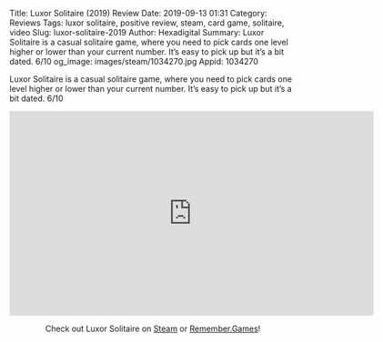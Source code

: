 Title: Luxor Solitaire (2019) Review
Date: 2019-09-13 01:31
Category: Reviews
Tags: luxor solitaire, positive review, steam, card game, solitaire, video
Slug: luxor-solitaire-2019
Author: Hexadigital
Summary: Luxor Solitaire is a casual solitaire game, where you need to pick cards one level higher or lower than your current number. It’s easy to pick up but it’s a bit dated. 6/10
og_image: images/steam/1034270.jpg
Appid: 1034270

Luxor Solitaire is a casual solitaire game, where you need to pick cards one level higher or lower than your current number. It’s easy to pick up but it’s a bit dated. 6/10

<center><iframe src="https://www.youtube.com/embed/q9so7lWWfmU?feature=oembed" allow="accelerometer; autoplay; encrypted-media; gyroscope; picture-in-picture" width="640" height="360" frameborder="0"></iframe>

Check out Luxor Solitaire on [Steam](https://store.steampowered.com/app/1034270/?curator_clanid=34633900) or [Remember.Games](https://remember.games/game/2583/)!</center>